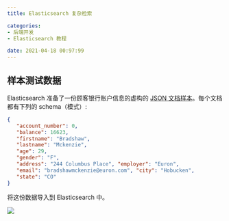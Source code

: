```yaml
---
title: Elasticsearch 复杂检索

categories:
- 后端开发
- Elasticsearch 教程

date: 2021-04-18 00:97:99
---
```

## 样本测试数据
Elasticsearch 准备了一份顾客银行账户信息的虚构的 [JSON 文档样本](https://gitee.com/ufo360/picgo2/raw/master/accounts.json)。每个文档都有下列的 schema（模式）:

```json
{
   "account_number": 0,
   "balance": 16623,
   "firstname": "Bradshaw",
   "lastname": "Mckenzie",
   "age": 29,
   "gender": "F",
   "address": "244 Columbus Place", "employer": "Euron",
   "email": "bradshawmckenzie@euron.com", "city": "Hobucken",
   "state": "CO"
}
```

将这份数据导入到 Elasticsearch 中。

![](https://cdn.jsdelivr.net/gh/zhangqinghua/hexo_image/20210503143906.png)


